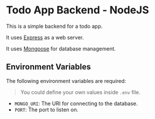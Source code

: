 # Todo App Backend - NodeJS

This is a simple backend for a todo app.

It uses [Express](https://expressjs.com/) as a web server.

It uses [Mongoose](https://mongoosejs.com/) for database management.

## Environment Variables

The following environment variables are required:

> You could define your own values inside `.env` file.

- `MONGO_URI`: The URI for connecting to the database.
- `PORT`: The port to listen on.
